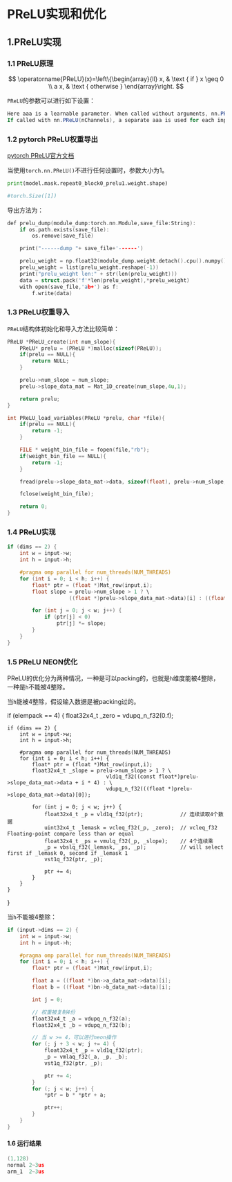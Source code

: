 # PReLU实现和优化

## 1.PReLU实现

### 1.1 PReLU原理

$$
\operatorname{PReLU}(x)=\left\{\begin{array}{ll}
x, & \text { if } x \geq 0 \\
a x, & \text { otherwise }
\end{array}\right.
$$

`PReLU`的参数可以进行如下设置：

```powershell
Here aaa is a learnable parameter. When called without arguments, nn.PReLU() uses a single parameter aaa across all input channels. 
If called with nn.PReLU(nChannels), a separate aaa is used for each input channel.
```

### 1.2 pytorch PReLU权重导出

[pytorch PReLU官方文档](https://pytorch.org/docs/stable/generated/torch.nn.PReLU.html?highlight=prelu#torch.nn.PReLU)


当使用`torch.nn.PReLU()`不进行任何设置时，参数大小为1。

```python
print(model.mask.repeat0_block0_prelu1.weight.shape)

#torch.Size([1])
```

导出方法为：

```c
def prelu_dump(module_dump:torch.nn.Module,save_file:String):
    if os.path.exists(save_file):
        os.remove(save_file)

    print("------dump "+ save_file+'------')

    prelu_weight = np.float32(module_dump.weight.detach().cpu().numpy())
    prelu_weight = list(prelu_weight.reshape(-1))
    print("prelu_weight len:" + str(len(prelu_weight)))
    data = struct.pack('f'*len(prelu_weight),*prelu_weight)
    with open(save_file,'ab+') as f:
        f.write(data)
```

### 1.3 PReLU权重导入

`PReLU`结构体初始化和导入方法比较简单：

```c
PReLU *PReLU_create(int num_slope){
    PReLU* prelu = (PReLU *)malloc(sizeof(PReLU));
    if(prelu == NULL){
        return NULL;
    }

    prelu->num_slope = num_slope;
    prelu->slope_data_mat = Mat_1D_create(num_slope,4u,1);

    return prelu;
}

int PReLU_load_variables(PReLU *prelu, char *file){
    if(prelu == NULL){
        return -1;
    }

    FILE * weight_bin_file = fopen(file,"rb");
    if(weight_bin_file == NULL){
        return -1;
    }

    fread(prelu->slope_data_mat->data, sizeof(float), prelu->num_slope, weight_bin_file);

    fclose(weight_bin_file);

    return 0;
}
```

### 1.4 PReLU实现

```c
if (dims == 2) {
    int w = input->w;
    int h = input->h;

    #pragma omp parallel for num_threads(NUM_THREADS)
    for (int i = 0; i < h; i++) {
        float* ptr = (float *)Mat_row(input,i);
        float slope = prelu->num_slope > 1 ? \
                    ((float *)prelu->slope_data_mat->data)[i] : ((float *)prelu->slope_data_mat->data)[0];

        for (int j = 0; j < w; j++) {
            if (ptr[j] < 0)
                ptr[j] *= slope;
        }
    }
}
```

### 1.5 PReLU NEON优化

PReLU的优化分为两种情况，一种是可以packing的，也就是`h`维度能被4整除，一种是`h`不能被4整除。

当`h`能被4整除，假设输入数据是被packing过的。

if (elempack == 4) {
    float32x4_t _zero = vdupq_n_f32(0.f);

    if (dims == 2) {
        int w = input->w;
        int h = input->h;

        #pragma omp parallel for num_threads(NUM_THREADS)
        for (int i = 0; i < h; i++) {
            float* ptr = (float *)Mat_row(input,i);
            float32x4_t _slope = prelu->num_slope > 1 ? \
                                    vld1q_f32((const float*)prelu->slope_data_mat->data + i * 4) : \
                                    vdupq_n_f32(((float *)prelu->slope_data_mat->data)[0]);

            for (int j = 0; j < w; j++) {
                float32x4_t _p = vld1q_f32(ptr);            // 连续读取4个数据
                uint32x4_t _lemask = vcleq_f32(_p, _zero);  // vcleq_f32 Floating-point compare less than or equal
                float32x4_t _ps = vmulq_f32(_p, _slope);    // 4个连续乘
                _p = vbslq_f32(_lemask, _ps, _p);           // will select first if _lemask 0, second if _lemask 1
                vst1q_f32(ptr, _p);

                ptr += 4;
            }
        }
    }
}

当`h`不能被4整除：

```c
if (input->dims == 2) {
    int w = input->w;
    int h = input->h;

    #pragma omp parallel for num_threads(NUM_THREADS)
    for (int i = 0; i < h; i++) {
        float* ptr = (float *)Mat_row(input,i);

        float a = ((float *)bn->a_data_mat->data)[i];
        float b = ((float *)bn->b_data_mat->data)[i];

        int j = 0;

        // 权重被复制4份
        float32x4_t _a = vdupq_n_f32(a);
        float32x4_t _b = vdupq_n_f32(b);

        // 当 w >= 4，可以进行neon操作
        for (; j + 3 < w; j += 4) {
            float32x4_t _p = vld1q_f32(ptr);
            _p = vmlaq_f32(_a, _p, _b);
            vst1q_f32(ptr, _p);

            ptr += 4;
        }
        for (; j < w; j++) {
            *ptr = b * *ptr + a;

            ptr++;
        }
    }
}
```

#### 1.6 运行结果

```c
(1,128)
normal 2~3us 
arm_1  2~3us
```


